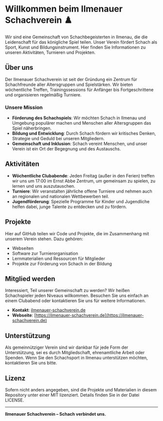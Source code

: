 # Willkommen beim Ilmenauer Schachverein ♟️

Wir sind eine Gemeinschaft von Schachbegeisterten in Ilmenau, die die Leidenschaft für das königliche Spiel teilen. Unser Verein fördert Schach als Sport, Kunst und Bildungsinstrument. Hier finden Sie Informationen zu unseren Aktivitäten, Turnieren und Projekten.

## Über uns

Der Ilmenauer Schachverein ist seit der Gründung ein Zentrum für Schachfreunde aller Altersgruppen und Spielstärken. Wir bieten wöchentliche Treffen, Trainingssessions für Anfänger bis Fortgeschrittene und organisieren regelmäßig Turniere.

### Unsere Mission

- **Förderung des Schachspiels**: Wir möchten Schach in Ilmenau und Umgebung populärer machen und Menschen aller Altersgruppen das Spiel näherbringen.
- **Bildung und Entwicklung**: Durch Schach fördern wir kritisches Denken, Strategie und Geduld bei unseren Mitgliedern.
- **Gemeinschaft und Inklusion**: Schach vereint Menschen, und unser Verein ist ein Ort der Begegnung und des Austauschs.

## Aktivitäten

- **Wöchentliche Clubabende**: Jeden Freitag (außer in den Ferien) treffen wir uns um 17:00 im Ernst Abbe Zentrum, um gemeinsam zu spielen, zu lernen und uns auszutauschen.
- **Turniere**: Wir veranstalten jährliche offene Turniere und nehmen auch an regionalen und nationalen Wettbewerben teil.
- **Jugendförderung**: Spezielle Programme für Kinder und Jugendliche helfen dabei, junge Talente zu entdecken und zu fördern.

## Projekte

Hier auf GitHub teilen wir Code und Projekte, die im Zusammenhang mit unserem Verein stehen. Dazu gehören:

- Webseiten
- Software zur Turnierorganisation
- Lernmaterialien und Ressourcen für Mitglieder
- Projekte zur Förderung von Schach in der Bildung

## Mitglied werden

Interessiert, Teil unserer Gemeinschaft zu werden? Wir heißen Schachspieler jeden Niveaus willkommen. Besuchen Sie uns einfach an einem Clubabend oder kontaktieren Sie uns für weitere Informationen.

- **Kontakt**: [ilmenauer-schachverein.de](mailto:ilmenauer-schachverein.de)
- **Webseite**: [https://ilmenauer-schachverein.de](https://ilmenauer-schachverein.de)


## Unterstützung

Als gemeinnütziger Verein sind wir dankbar für jede Form der Unterstützung, sei es durch Mitgliedschaft, ehrenamtliche Arbeit oder Spenden. Wenn Sie den Schachsport in Ilmenau unterstützen möchten, kontaktieren Sie uns bitte.

## Lizenz

Sofern nicht anders angegeben, sind die Projekte und Materialien in diesem Repository unter einer MIT lizenziert. Details finden Sie in der Datei LICENSE.

---

**Ilmenauer Schachverein – Schach verbindet uns.**
